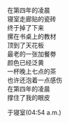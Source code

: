 

在第四年的凌晨  
寝室走廊贴的瓷砖  
终于掉了下来  
摞在书桌上的教材  
顶到了天花板  
最老的一张加餐劵  
颜色已经泛⻩  
一杯晚上七点的茶  
也许还泡着一点感伤  
在第四年的凌晨  
撑住了我的眼皮

于寝室(04:54 a.m.)  
